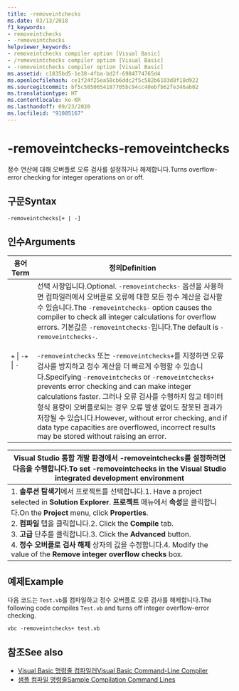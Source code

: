 ```yaml
---
title: -removeintchecks
ms.date: 03/13/2018
f1_keywords:
- removeintchecks
- -removeintchecks
helpviewer_keywords:
- removeintchecks compiler option [Visual Basic]
- /removeintchecks compiler option [Visual Basic]
- -removeintchecks compiler option [Visual Basic]
ms.assetid: c1835bd5-1e38-4fba-bd2f-6984774765d4
ms.openlocfilehash: ce1f24f25ea58cb6ddc2f5c582b6103d8f18d922
ms.sourcegitcommit: bf5c5850654187705bc94cc40ebfb62fe346ab02
ms.translationtype: HT
ms.contentlocale: ko-KR
ms.lasthandoff: 09/23/2020
ms.locfileid: "91085167"
---
```

# <a name="-removeintchecks"></a><span data-ttu-id="68d66-102">-removeintchecks</span><span class="sxs-lookup"><span data-stu-id="68d66-102">-removeintchecks</span></span>

<span data-ttu-id="68d66-103">정수 연산에 대해 오버플로 오류 검사를 설정하거나 해제합니다.</span><span class="sxs-lookup"><span data-stu-id="68d66-103">Turns overflow-error checking for integer operations on or off.</span></span>  
  
## <a name="syntax"></a><span data-ttu-id="68d66-104">구문</span><span class="sxs-lookup"><span data-stu-id="68d66-104">Syntax</span></span>  
  
```console  
-removeintchecks[+ | -]  
```  
  
## <a name="arguments"></a><span data-ttu-id="68d66-105">인수</span><span class="sxs-lookup"><span data-stu-id="68d66-105">Arguments</span></span>  
  
|<span data-ttu-id="68d66-106">용어</span><span class="sxs-lookup"><span data-stu-id="68d66-106">Term</span></span>|<span data-ttu-id="68d66-107">정의</span><span class="sxs-lookup"><span data-stu-id="68d66-107">Definition</span></span>|  
|---|---|  
|<span data-ttu-id="68d66-108">`+` &#124; `-`</span><span class="sxs-lookup"><span data-stu-id="68d66-108">`+` &#124; `-`</span></span>|<span data-ttu-id="68d66-109">선택 사항입니다.</span><span class="sxs-lookup"><span data-stu-id="68d66-109">Optional.</span></span> <span data-ttu-id="68d66-110">`-removeintchecks-` 옵션을 사용하면 컴파일러에서 오버플로 오류에 대한 모든 정수 계산을 검사할 수 있습니다.</span><span class="sxs-lookup"><span data-stu-id="68d66-110">The `-removeintchecks-` option causes the compiler to check all integer calculations for overflow errors.</span></span> <span data-ttu-id="68d66-111">기본값은 `-removeintchecks-`입니다.</span><span class="sxs-lookup"><span data-stu-id="68d66-111">The default is `-removeintchecks-`.</span></span><br /><br /> <span data-ttu-id="68d66-112">`-removeintchecks` 또는 `-removeintchecks+`를 지정하면 오류 검사를 방지하고 정수 계산을 더 빠르게 수행할 수 있습니다.</span><span class="sxs-lookup"><span data-stu-id="68d66-112">Specifying `-removeintchecks` or `-removeintchecks+` prevents error checking and can make integer calculations faster.</span></span> <span data-ttu-id="68d66-113">그러나 오류 검사를 수행하지 않고 데이터 형식 용량이 오버플로되는 경우 오류 발생 없이도 잘못된 결과가 저장될 수 있습니다.</span><span class="sxs-lookup"><span data-stu-id="68d66-113">However, without error checking, and if data type capacities are overflowed, incorrect results may be stored without raising an error.</span></span>|  
  
|<span data-ttu-id="68d66-114">Visual Studio 통합 개발 환경에서 -removeintchecks를 설정하려면 다음을 수행합니다.</span><span class="sxs-lookup"><span data-stu-id="68d66-114">To set -removeintchecks in the Visual Studio integrated development environment</span></span>|  
|---|  
|<span data-ttu-id="68d66-115">1.  **솔루션 탐색기**에서 프로젝트를 선택합니다.</span><span class="sxs-lookup"><span data-stu-id="68d66-115">1.  Have a project selected in **Solution Explorer**.</span></span> <span data-ttu-id="68d66-116">**프로젝트** 메뉴에서 **속성**을 클릭합니다.</span><span class="sxs-lookup"><span data-stu-id="68d66-116">On the **Project** menu, click **Properties**.</span></span> <br /><span data-ttu-id="68d66-117">2.  **컴파일** 탭을 클릭합니다.</span><span class="sxs-lookup"><span data-stu-id="68d66-117">2.  Click the **Compile** tab.</span></span><br /><span data-ttu-id="68d66-118">3.  **고급** 단추를 클릭합니다.</span><span class="sxs-lookup"><span data-stu-id="68d66-118">3.  Click the **Advanced** button.</span></span><br /><span data-ttu-id="68d66-119">4.  **정수 오버플로 검사 해제** 상자의 값을 수정합니다.</span><span class="sxs-lookup"><span data-stu-id="68d66-119">4.  Modify the value of the **Remove integer overflow checks** box.</span></span>|  
  
## <a name="example"></a><span data-ttu-id="68d66-120">예제</span><span class="sxs-lookup"><span data-stu-id="68d66-120">Example</span></span>  

 <span data-ttu-id="68d66-121">다음 코드는 `Test.vb`를 컴파일하고 정수 오버플로 오류 검사를 해제합니다.</span><span class="sxs-lookup"><span data-stu-id="68d66-121">The following code compiles `Test.vb` and turns off integer overflow-error checking.</span></span>  
  
```console
vbc -removeintchecks+ test.vb  
```  
  
## <a name="see-also"></a><span data-ttu-id="68d66-122">참조</span><span class="sxs-lookup"><span data-stu-id="68d66-122">See also</span></span>

- [<span data-ttu-id="68d66-123">Visual Basic 명령줄 컴파일러</span><span class="sxs-lookup"><span data-stu-id="68d66-123">Visual Basic Command-Line Compiler</span></span>](index.md)
- [<span data-ttu-id="68d66-124">샘플 컴파일 명령줄</span><span class="sxs-lookup"><span data-stu-id="68d66-124">Sample Compilation Command Lines</span></span>](sample-compilation-command-lines.md)
